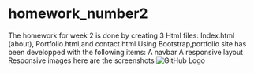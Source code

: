 # homework_number2
The homework for week 2 is done by creating 3 Html files:
Index.html (about), Portfolio.html,and contact.html
Using Bootstrap,portfolio site has been developped with the following items:
A navbar
A responsive layout
Responsive images
here are the screenshots
![GitHub Logo](logo.png)
